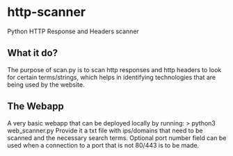 # http-scanner
Python HTTP Response and Headers scanner

## What it do?
The purpose of scan.py is to scan http responses and http headers to look for certain terms/strings, which helps in identifying technologies that are being used by the website.

## The Webapp
A very basic webapp that can be deployed locally by running: > python3 web_scanner.py
Provide it a txt file with ips/domains that need to be scanned and the necessary search terms.
Optional port number field can be used when a connection to a port that is not 80/443 is to be made.
